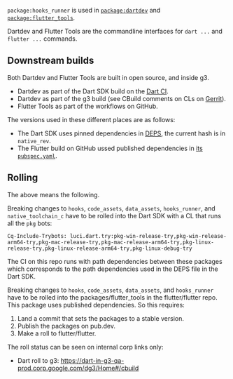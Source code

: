 `package:hooks_runner` is used in [`package:dartdev`] and [`package:flutter_tools`].

Dartdev and Flutter Tools are the commandline interfaces for `dart ...` and `flutter ...` commands.

## Downstream builds

Both Dartdev and Flutter Tools are built in open source, and inside g3.

* Dartdev as part of the Dart SDK build on the [Dart CI].
* Dartdev as part of the g3 build (see CBuild comments on CLs on [Gerrit]).
* Flutter Tools as part of the workflows on GitHub.

The versions used in these different places are as follows:

* The Dart SDK uses pinned dependencies in [DEPS], the current hash is in `native_rev`.
* The Flutter build on GitHub ussed published dependencies in [its `pubspec.yaml`].

## Rolling

The above means the following.

Breaking changes to `hooks`, `code_assets`, `data_assets`,
`hooks_runner`, and `native_toolchain_c` have to be rolled into the
Dart SDK with a CL that runs all the `pkg` bots:
```
Cq-Include-Trybots: luci.dart.try:pkg-win-release-try,pkg-win-release-arm64-try,pkg-mac-release-try,pkg-mac-release-arm64-try,pkg-linux-release-try,pkg-linux-release-arm64-try,pkg-linux-debug-try
```
The CI on this repo runs with path dependencies between these packages
which corresponds to the path dependencies used in the DEPS file in the Dart
SDK.

Breaking changes to `hooks`, `code_assets`, `data_assets`, and
`hooks_runner` have to be rolled into the packages/flutter_tools in the
flutter/flutter repo. This package uses published dependencies. So this
requires:

1. Land a commit that sets the packages to a stable version.
2. Publish the packages on pub.dev.
3. Make a roll to flutter/flutter.

The roll status can be seen on internal corp links only:

* Dart roll to g3: https://dart-in-g3-qa-prod.corp.google.com/dg3/Home#/cbuild

[`package:dartdev`]: https://github.com/dart-lang/sdk/tree/main/pkg/dartdev
[`package:flutter_tools`]: https://github.com/flutter/flutter/tree/master/packages/flutter_tools
[Dart CI]: https://ci.chromium.org/p/dart/g/be/console?reload=300
[Gerrit]: https://dart-review.googlesource.com/
[DEPS]: https://github.com/dart-lang/sdk/blob/main/DEPS
[its `pubspec.yaml`]: https://github.com/flutter/flutter/blob/master/packages/flutter_tools/pubspec.yaml

